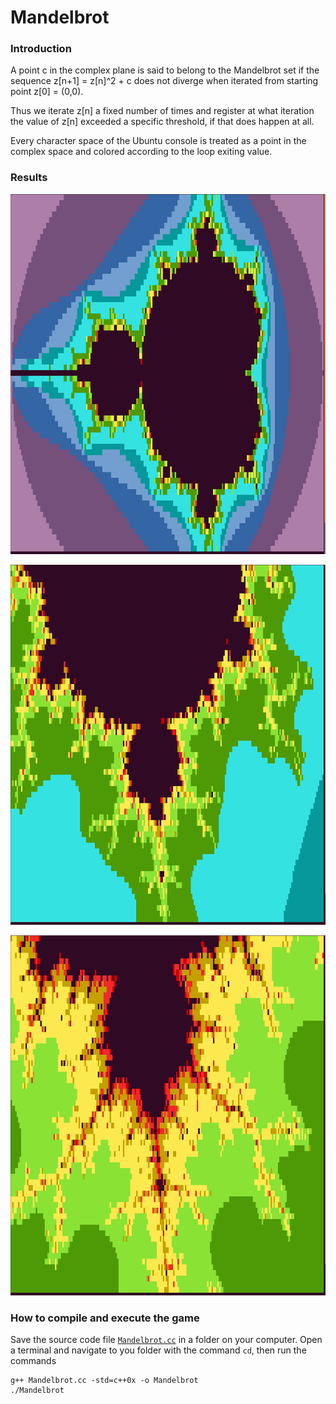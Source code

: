 # Mandelbrot

### Introduction

A point c in the complex plane is said to belong to the Mandelbrot set if the sequence z[n+1] = z[n]^2 + c does not diverge when iterated from starting point z[0] = (0,0).

Thus we iterate z[n] a fixed number of times and register at what iteration the value of z[n] exceeded a specific threshold, if that does happen at all. 

Every character space of the Ubuntu console is treated as a point in the complex space and colored according to the loop exiting value.

### Results

<p align="center">
  <img width="1024" height="576" src="https://github.com/dario-marvin/Mandelbrot/blob/master/Mandelbrot1.png">
</p>
<p align="center">
  <img width="1024" height="576" src="https://github.com/dario-marvin/Mandelbrot/blob/master/Mandelbrot2.png">
</p>
<p align="center">
  <img width="1024" height="576" src="https://github.com/dario-marvin/Mandelbrot/blob/master/Mandelbrot3.png">
</p>

### How to compile and execute the game
Save the source code file [`Mandelbrot.cc`](https://github.com/dario-marvin/Mandelbrot/blob/master/Mandelbrot.cc) in a folder on your computer. Open a terminal and navigate to you folder with the command `cd`, then run the commands
```
g++ Mandelbrot.cc -std=c++0x -o Mandelbrot
./Mandelbrot
```
